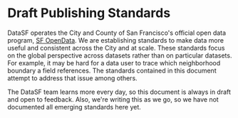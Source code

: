 # Draft Publishing Standards

DataSF operates the City and County of San Francisco's official open data program, [SF OpenData](http://data.sfgov.org). We are establishing standards to make data more useful and consistent across the City and at scale. These standards focus on the global perspective across datasets rather than on particular datasets. For example, it may be hard for a data user to trace which neighborhood boundary a field references. The standards contained in this document attempt to address that issue among others.

The DataSF team learns more every day, so this document is always in draft and open to feedback. Also, we're writing this as we go, so we have not documented all emerging standards here yet.

